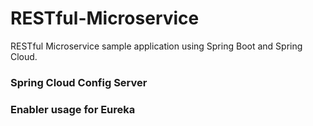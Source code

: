 # RESTful-Microservice

RESTful Microservice sample application using Spring Boot and Spring Cloud. 

### Spring Cloud Config Server

### Enabler usage for Eureka